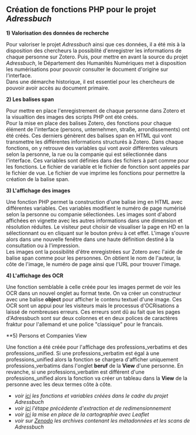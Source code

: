**Création de fonctions PHP pour le projet _Adressbuch_**
-----------------------------------------------------------------
**1) Valorisation des données de recherche**

Pour valoriser le projet _Adressbuch_ ainsi que ces données, il a été mis à la disposition des chercheurs la possiblité d'enregistrer les informations de chaque personne sur Zotero. Puis, pour mettre en avant la source du projet _Adressbuch_, le Département des Humanités Numériques met à disposition les numérisations pour pouvoir consulter le document d'origine sur l'interface.  
Dans une démarche historique, il est essentiel pour les chercheurs de pouvoir avoir accès au document primaire. 

**2) Les balises span**

Pour mettre en place l'enregistrement de chaque personne dans Zotero et la visualtion des images des scripts PHP ont été créés.  
Pour la mise en place des balises Zotero, des fonctions pour chaque élément de l'interface (persons, unternehmen, straße, arrondissements) ont été créés. Ces derniers génèrent des balises span en HTML qui vont transmettre les différentes informations structurés à Zotero. Dans chaque fonctions, on y retrouve des variables qui vont avoir différentes valeurs selon la personne, la rue ou la companie qui est sélectionnée dans l'interface. Ces variables sont définies dans des fichiers à part comme pour les fonctions. Le fichier de variable et le fichier de fonction sont appelés par le fichier de vue. Le fichier de vue imprime les fonctions pour permettre la création de la balise span. 
  
**3) L'affichage des images**

Une fonction PHP permet la construction d'une balise img en HTML avec différentes variables. Ces variables modifient le numéro de page numérisé selon la personne ou companie sélectionées. Les images sont d'abord affichées en vignette avec les autres informations dans une dimension et résolution réduites. Le visiteur peut choisir de visualiser la page en HD en la sélectionnant ou en cliquant sur le bouton prévu à cet effet. L'image s'ouvre alors dans une nouvelle fenêtre dans une haute définition destiné à la consultation ou à l'impression.  
Les images ont la possibilité d'être enregistrées sur Zotero avec l'aide de balise span comme pour les personnes. On obtient le nom de l'auteur, la côte de l'image, le numéro de page ainsi que l'URL pour trouver l'image.

**4) L'affichage des OCR**

Une fonction semblable à celle créée pour les images permet de voir les OCR dans un nouvel onglet au format texte. On va créer un constructeur avec une balise **object** pour afficher le contenu textuel d'une image. Ces OCR sont un appui pour les visiteurs mais le processus d'OCRisations a laissé de nombreuses erreurs. Ces erreurs sont dû au fait que les pages d'Adressbuch sont sur deux colonnes et en deux polices de caractères fraktur pour l'allemand et une police "classique" pour le francais.

**5) Persons et Companies View

Une fonction a été créée pour l'affichage des professions_verbatims et des professions_unified. Si une professions_verbatim est égal à une professions_unified alors la fonction se chargera d'afficher uniquement professions_verbatims dans l'onglet **beruf** de la **View** d'une personne. En revanche, si une professions_verbatim est différent d'une professions_unified alors la fonction va créer un tableau dans la **View** de la personne avec les deux termes côte à côte.


  
* _voir [ici](https://github.com/evirevialle/Adressbuch1854/tree/master/templates/functions) les fonctions et variables créées dans le cadre du projet Adressbuch_  
* _voir [ici](Extraction_metadonnees_redimensionnement.md) l'étape précédente d'extraction et de redimensionnement_
* _voir [ici](Cartographie.md) la mise en place de la cartographie avec Leaflet_
* _voir sur [Zenodo](https://doi.org/10.5281/zenodo.5524880) les archives contenant les métadonnées et les scans de Adressbuch_

